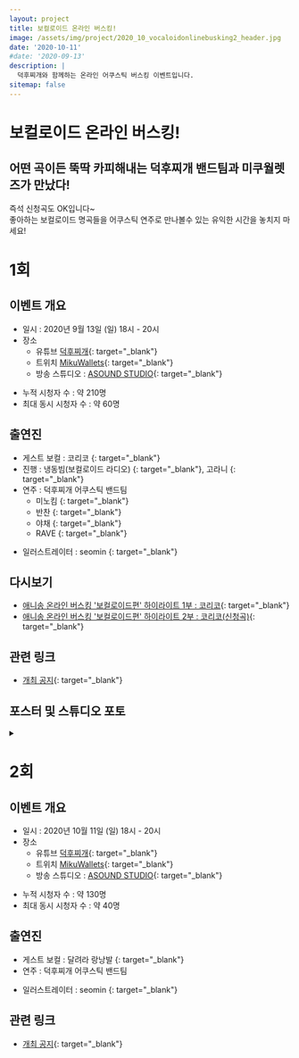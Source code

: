 ```yaml
---
layout: project
title: 보컬로이드 온라인 버스킹!
image: /assets/img/project/2020_10_vocaloidonlinebusking2_header.jpg
date: '2020-10-11'
#date: '2020-09-13'
description: |
  덕후찌개와 함께하는 온라인 어쿠스틱 버스킹 이벤트입니다.
sitemap: false
---
```


# 보컬로이드 온라인 버스킹!

## 어떤 곡이든 뚝딱 카피해내는 덕후찌개 밴드팀과 미쿠월렛즈가 만났다!

즉석 신청곡도 OK입니다~  
좋아하는 보컬로이드 명곡들을 어쿠스틱 연주로 만나볼수 있는 유익한 시간을 놓치지 마세요!

# 1회
## 이벤트 개요
- 일시 : 2020년 9월 13일 (일) 18시 - 20시
- 장소
  - 유튜브 [<i class="fab fa-youtube"></i> 덕후찌개](https://www.youtube.com/channel/UCM3KUmsrRb01wwNUBJaVOag){: target="_blank"}
  - 트위치 [<i class="fab fa-twitch"></i> MikuWallets](https://www.twitch.tv/mikuwallets/){: target="_blank"}
  - 방송 스튜디오 : [<i class="fab fa-twitter"></i> ASOUND STUDIO](https://twitter.com/asound_studio/){: target="_blank"}

* 누적 시청자 수 : 약 210명
* 최대 동시 시청자 수 : 약 60명

## 출연진
* 게스트 보컬 : 코리코 [<i class="fab fa-twitter"></i>](https://twitter.com/corico_yurideer){: target="_blank"}
* 진행 : 냉동빔(보컬로이드 라디오) [<i class="fab fa-twitter"></i>](https://twitter.com/kdb9262){: target="_blank"}, 고라니 [<i class="fab fa-twitter"></i>](https://twitter.com/Raindeer_2){: target="_blank"}
* 연주 : 덕후찌개 어쿠스틱 밴드팀
  - 미노킴 [<i class="fab fa-twitter"></i>](https://twitter.com/minhoh521){: target="_blank"}
  - 반찬 [<i class="fab fa-twitter"></i>](https://twitter.com/cksgur4897){: target="_blank"}
  - 야채 [<i class="fab fa-twitter"></i>](https://twitter.com/yachae030){: target="_blank"}
  - RAVE [<i class="fab fa-twitter"></i>](https://twitter.com/folrave){: target="_blank"}

- 일러스트레이터 : seomin [<i class="fab fa-twitter"></i>](https://twitter.com/xseomin){: target="_blank"}

## 다시보기
- [애니송 온라인 버스킹 '보컬로이드편' 하이라이트 1부 : 코리코](https://youtu.be/3aqGWsCKzpM){: target="_blank"}
- [애니송 온라인 버스킹 '보컬로이드편' 하이라이트 2부 : 코리코(신청곡)](https://youtu.be/pAYPjO8jMu8){: target="_blank"}

## 관련 링크
- [개최 공지](https://twitter.com/MikuWallets/status/1303669887118655488){: target="_blank"}

## 포스터 및 스튜디오 포토 
<details>
<summary data-closed="더보기" data-open="접기"></summary>
<!-- 스타일 적용시 div 래핑 -->
<div markdown="1" style="padding: 15px 0">

![poster](/assets/img/project/2020_09_vocaloidonlinebusking_poster.jpg)

![castphoto](/assets/img/project/2020_09_vocaloidonlinebusking_casts.jpg){: loading="lazy"}

</div>
</details>

# 2회
## 이벤트 개요
- 일시 : 2020년 10월 11일 (일) 18시 - 20시
- 장소
  - 유튜브 [<i class="fab fa-youtube"></i> 덕후찌개](https://www.youtube.com/channel/UCM3KUmsrRb01wwNUBJaVOag){: target="_blank"}
  - 트위치 [<i class="fab fa-twitch"></i> MikuWallets](https://www.twitch.tv/mikuwallets/){: target="_blank"}
  - 방송 스튜디오 : [<i class="fab fa-twitter"></i> ASOUND STUDIO](https://twitter.com/asound_studio/){: target="_blank"}

* 누적 시청자 수 : 약 130명
* 최대 동시 시청자 수 : 약 40명

## 출연진
* 게스트 보컬 : 달려라 랑낭발 [<i class="fab fa-twitter"></i>](https://twitter.com/rns_0){: target="_blank"}
* 연주 : 덕후찌개 어쿠스틱 밴드팀

- 일러스트레이터 : seomin [<i class="fab fa-twitter"></i>](https://twitter.com/xseomin){: target="_blank"}

## 관련 링크
- [개최 공지](https://twitter.com/MikuWallets/status/1313832110864564225){: target="_blank"}

<!-- 
## 포스터 및 스튜디오 포토 
![poster](/assets/img/project/2020_09_vocaloidonlinebusking_poster.jpg)

<details>
<summary data-closed="더보기" data-open="접기"></summary>
<!-- 스타일 적용시 div 래핑 -- >
<div markdown="1" style="padding: 15px 0">

![castphoto](/assets/img/project/2020_09_vocaloidonlinebusking_casts.jpg){: loading="lazy"}

</div>
</details>
-->
